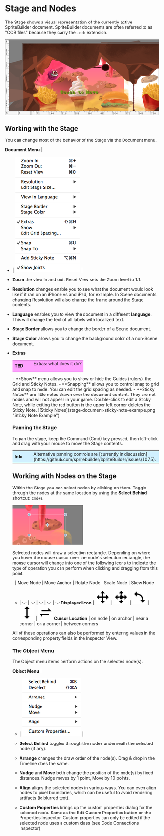 # Stage and Nodes

The Stage shows a visual representation of the currently active SpriteBuilder document. SpriteBuilder documents are often referred to as "CCB files" because they carry the `.ccb` extension.

![The Stage](user-interface-overview-stage.png)

## Working with the Stage

You can change most of the behavior of the Stage via the Document menu.

**Document Menu** |
- |
![Document Menu](stage-document-menu.png "The Document Menu") |

- **Zoom** the view in and out. Reset View sets the Zoom level to 1:1.
- **Resolution** changes enable you to see what the document would look like if it ran on an iPhone vs and iPad, for example. In Scene documents changing Resolution will also change the frame around the Stage contents.
- **Language** enables you to view the document in a different **language**. This will change the text of all labels with localized text.
- **Stage Border** allows you to change the border of a Scene document. 
- **Stage Color** allows you to change the background color of a non-Scene document.
- **Extras** <table border="0"><tr><td width="48px" bgcolor="#ffa0ff"><strong>TBD</strong></td><td bgcolor="#ffa0ff">
Extras: what does it do?
</td></tr></table>
- **Show** menu allows you to show or hide the Guides (rulers), the Grid and Sticky Notes.
- **Snapping** allows you to control snap to grid and snap to node. You can edit the grid spacing as needed.
- **Sticky Notes** are little notes drawn over the document content. They are not nodes and will not appear in your game. Double-click to edit a Sticky Note, while editing the red button in the upper left corner deletes the Sticky Note.
![Sticky Notes](stage-document-sticky-note-example.png "Sticky Note Example")

### Panning the Stage

To pan the stage, keep the Command (Cmd) key pressed, then left-click and drag with your mouse to move the Stage contents.

<table border="0"><tr><td width="48px" bgcolor="#d0f0ff"><strong>Info</strong></td><td bgcolor="#d0f0ff">
Alternative panning controls are [currently in discussion](https://github.com/spritebuilder/SpriteBuilder/issues/1075).
</td></tr></table>


## Working with Nodes on the Stage

Within the Stage you can select nodes by clicking on them. Toggle through the nodes at the same location by using the **Select Behind** shortcut: `Cmd+B`.

![Selected Node](stage-node-selected.png)

Selected nodes will draw a selection rectangle. Depending on where you hover the mouse cursor over the node's selection rectangle, the mouse cursor will change into one of the following icons to indicate the type of operation you can perform when clicking and dragging from this point.

&nbsp; | Move Node | Move Anchor | Rotate Node | Scale Node | Skew Node
- | :-: | :-: | :-: | :-: | :-:
**Displayed Icon** | ![Move Anchor](stage-selection-handle-move.png) | ![Move Anchor](stage-selection-handle-move-anchorpoint.png) | ![Move Anchor](stage-selection-handle-rotate.png) | ![Move Anchor](stage-selection-handle-scale.png) | ![Move Anchor](stage-selection-handle-skew.png)
**Cursor Location** | on node | on anchor | near a corner | on a corner | between corners

All of these operations can also be performed by entering values in the corresponding property fields in the Inspector View.

### The Object Menu

The Object menu items perform actions on the selected node(s).

**Object Menu** |
- |
![Object Menu](stage-object-menu.png "The Object Menu") |

- **Select Behind** toggles through the nodes underneath the selected node (if any).
- **Arrange** changes the draw order of the node(s). Drag & drop in the Timeline does the same.
- **Nudge** and **Move** both change the position of the node(s) by fixed distances. Nudge moves by 1 point, Move by 10 points.
- **Align** aligns the selected nodes in various ways. You can even align nodes to pixel boundaries, which can be useful to avoid rendering artifacts (ie blurred text).
- **Custom Properties** brings up the custom properties dialog for the selected node. Same as the Edit Custom Properties button on the Properties Inspector. Custom properties can only be edited if the selected node uses a custom class (see Code Connections Inspector).
